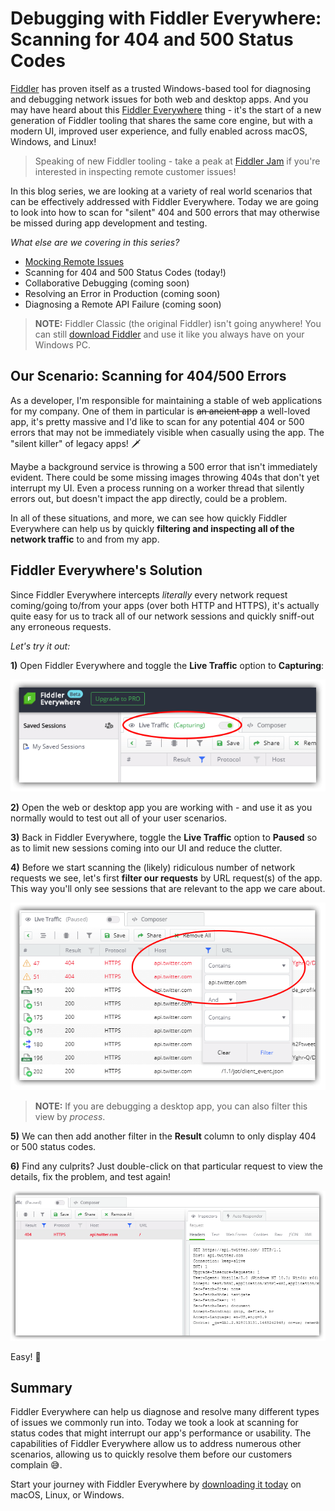 # Debugging with Fiddler Everywhere: Scanning for 404 and 500 Status Codes

[Fiddler](https://www.telerik.com/fiddler) has proven itself as a trusted Windows-based tool for diagnosing and debugging network issues for both web and desktop apps. And you may have heard about this [Fiddler Everywhere](https://www.telerik.com/fiddler-everywhere) thing - it's the start of a new generation of Fiddler tooling that shares the same core engine, but with a modern UI, improved user experience, and fully enabled across macOS, Windows, and Linux!

> Speaking of new Fiddler tooling - take a peak at [Fiddler Jam](https://www.telerik.com/fiddler-jam) if you're interested in inspecting remote customer issues!

In this blog series, we are looking at a variety of real world scenarios that can be effectively addressed with Fiddler Everywhere. Today we are going to look into how to scan for "silent" 404 and 500 errors that may otherwise be missed during app development and testing.

*What else are we covering in this series?*

- [Mocking Remote Issues](https://www.telerik.com/blogs/debugging-with-fiddler-everywhere-mocking-remote-issues)
- Scanning for 404 and 500 Status Codes (today!)
- Collaborative Debugging (coming soon)
- Resolving an Error in Production (coming soon)
- Diagnosing a Remote API Failure (coming soon)

> **NOTE:** Fiddler Classic (the original Fiddler) isn't going anywhere! You can still [download Fiddler](https://www.telerik.com/download/fiddler) and use it like you always have on your Windows PC.

## Our Scenario: Scanning for 404/500 Errors

As a developer, I'm responsible for maintaining a stable of web applications for my company. One of them in particular is <s>an ancient app</s> a well-loved app, it's pretty massive and I'd like to scan for any potential 404 or 500 errors that may not be immediately visible when casually using the app. The "silent killer" of legacy apps! 🗡️

Maybe a background service is throwing a 500 error that isn't immediately evident. There could be some missing images throwing 404s that don't yet interrupt my UI. Even a process running on a worker thread that silently errors out, but doesn't impact the app directly, could be a problem.

In all of these situations, and more, we can see how quickly Fiddler Everywhere can help us by quickly **filtering and inspecting all of the network traffic** to and from my app.

## Fiddler Everywhere's Solution

Since Fiddler Everywhere intercepts *literally* every network request coming/going to/from your apps (over both HTTP and HTTPS), it's actually quite easy for us to track all of our network sessions and quickly sniff-out any erroneous requests.

*Let's try it out:*

**1)** Open Fiddler Everywhere and toggle the **Live Traffic** option to **Capturing**:

![fiddler everywhere capturing toggle](1-capturing.png)

**2)** Open the web or desktop app you are working with - and use it as you normally would to test out all of your user scenarios.

**3)** Back in Fiddler Everywhere, toggle the **Live Traffic** option to **Paused** so as to limit new sessions coming into our UI and reduce the clutter.

**4)** Before we start scanning the (likely) ridiculous number of network requests we see, let's first **filter our requests** by URL request(s) of the app. This way you'll only see sessions that are relevant to the app we care about.

![filter sessions](1-filter.png)

> **NOTE:** If you are debugging a desktop app, you can also filter this view by *process*.

**5)** We can then add another filter in the **Result** column to only display 404 or 500 status codes.

**6)** Find any culprits? Just double-click on that particular request to view the details, fix the problem, and test again!

![view filtered results](2-results.png)

Easy! 🎉

## Summary

Fiddler Everywhere can help us diagnose and resolve many different types of issues we commonly run into. Today we took a look at scanning for status codes that might interrupt our app's performance or usability. The capabilities of Fiddler Everywhere allow us to address numerous other scenarios, allowing us to quickly resolve them before our customers complain 😅.

Start your journey with Fiddler Everywhere by [downloading it today](https://www.telerik.com/download/fiddler-everywhere) on macOS, Linux, or Windows.